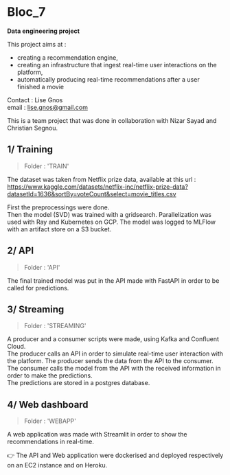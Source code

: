# Bloc_7
**Data engineering project**

This project aims at :  
- creating a recommendation engine,
- creating an infrastructure that ingest real-time user interactions on the platform,
- automatically producing real-time recommendations after a user finished a movie

Contact : Lise Gnos  
email : lise.gnos@gmail.com  

This is a team project that was done in collaboration with Nizar Sayad and Christian Segnou.  

## 1/ Training

> Folder : 'TRAIN'  

The dataset was taken from Netflix prize data, available at this url : https://www.kaggle.com/datasets/netflix-inc/netflix-prize-data?datasetId=1636&sortBy=voteCount&select=movie_titles.csv

First the preprocessings were done.  
Then the model (SVD) was trained with a gridsearch. Parallelization was used with Ray and Kubernetes on GCP. The model was logged to MLFlow with an artifact store on a S3 bucket.  

## 2/ API

> Folder : 'API'  

The final trained model was put in the API made with FastAPI in order to be called for predictions.

## 3/ Streaming

> Folder : 'STREAMING'  

A producer and a consumer scripts were made, using Kafka and Confluent Cloud.  
The producer calls an API in order to simulate real-time user interaction with the platform. The producer sends the data from the API to the consumer.  
The consumer calls the model from the API with the received information in order to make the predictions.  
The predictions are stored in a postgres database.

## 4/ Web dashboard

> Folder : 'WEBAPP'  

A web application was made with Streamlit in order to show the recommendations in real-time.  

👉 The API and Web application were dockerised and deployed respectively on an EC2 instance and on Heroku.  


